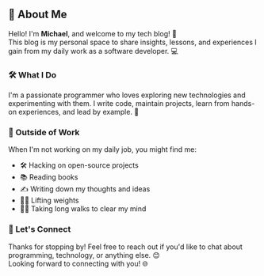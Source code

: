 ## 👋 About Me

Hello! I'm **Michael**, and welcome to my tech blog! 🚀  
This blog is my personal space to share insights, lessons, and experiences I gain from my daily work as a software developer. 💻

### 🛠 What I Do
I'm a passionate programmer who loves exploring new technologies and experimenting with them. I write code, maintain projects, learn from hands-on experiences, and lead by example. 🌟

### 🌱 Outside of Work
When I'm not working on my daily job, you might find me:
- 🛠 Hacking on open-source projects
- 📚 Reading books
- ✍️ Writing down my thoughts and ideas
- 🏋️‍♂️ Lifting weights
- 🚶‍♂️ Taking long walks to clear my mind

### 💬 Let's Connect
Thanks for stopping by! Feel free to reach out if you'd like to chat about programming, technology, or anything else. 😊  
Looking forward to connecting with you! 🌐
